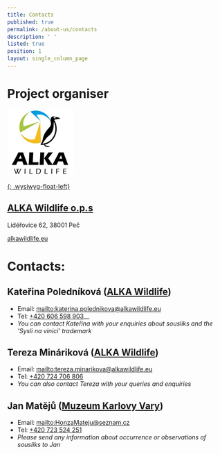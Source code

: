 ```yaml
---
title: Contacts
published: true
permalink: /about-us/contacts
description: ' '
listed: true
position: 1
layout: single_column_page
---
```

# Project organiser

![](/media/alka-resized.jpg)

[{: .wysiwyg-float-left}](bit.ly/alkawildlife)

## [ALKA Wildlife o.p.s](http://bit.ly/alkawildlife)

Lidéřovice 62, 38001 Peč

[alkawildlife.eu](http://bit.ly/alkawildlife)

<div class="clearfix"></div>

# Contacts:

## Kateřina Poledníková ([ALKA Wildlife](http://bit.ly/alkawildlife))

* Email: <mailto:katerina.polednikova@alkawildlife.eu> 
* Tel: [+420 606 598 903](tel:+420-606-598-903)__
* _You can contact Kateřina with your enquiries about sousliks and the 'Sysli na vinici' trademark_

## Tereza Mináriková ([ALKA Wildlife](http://bit.ly/alkawildlife))

* Email: <mailto:tereza.minarikova@alkawildlife.eu> 
* Tel: [+420 724 706 806](tel:+420-724-706-806)
* _You can also contact Tereza with your queries and enquiries_

## Jan Matějů ([Muzeum Karlovy Vary](http://kvmuz.cz))

* Email: <mailto:HonzaMateju@seznam.cz> 
* Tel: [+420 723 524 251](tel:+420-723-524-251)
* _Please send any information about occurrence or observations of sousliks to Jan_
